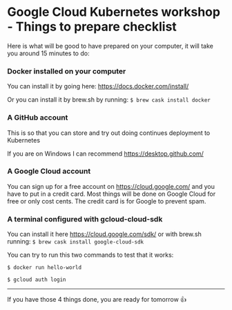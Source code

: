 # Google Cloud Kubernetes workshop - Things to prepare checklist

Here is what will be good to have prepared on your computer, it will take you around 15 minutes to do:

### Docker installed on your computer

You can install it by going here: <https://docs.docker.com/install/>

Or you can install it by brew.sh by running: `$ brew cask install docker`

### A GitHub account

This is so that you can store and try out doing continues deployment to Kubernetes

If you are on Windows I can recommend <https://desktop.github.com/>

### A Google Cloud account

You can sign up for a free account on <https://cloud.google.com/> and you have to put in a credit card. Most things will be done on Google Cloud for free or only cost cents. The credit card is for Google to prevent spam.

### A terminal configured with gcloud-cloud-sdk

You can install it here <https://cloud.google.com/sdk/> or with brew.sh running: `$ brew cask install google-cloud-sdk`

You can try to run this two commands to test that it works:

`$ docker run hello-world`

`$ gcloud auth login`

---

If you have those 4 things done, you are ready for tomorrow 👍